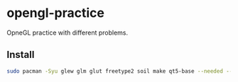 # opengl-practice

OpneGL practice with different problems.

## Install

~~~bash
sudo pacman -Syu glew glm glut freetype2 soil make qt5-base --needed --noconfirm
~~~
